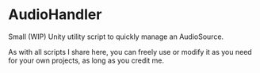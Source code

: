 # AudioHandler
Small (WIP) Unity utility script to quickly manage an AudioSource.

As with all scripts I share here, you can freely use or modify it as you need for your own projects, as long as you credit me.
